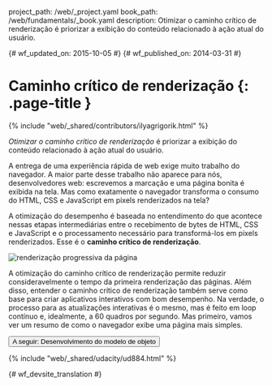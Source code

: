 project_path: /web/_project.yaml
book_path: /web/fundamentals/_book.yaml
description: Otimizar o caminho crítico de renderização é priorizar a exibição do conteúdo relacionado à ação atual do usuário.

{# wf_updated_on: 2015-10-05 #}
{# wf_published_on: 2014-03-31 #}

# Caminho crítico de renderização {: .page-title }

{% include "web/_shared/contributors/ilyagrigorik.html" %}


_Otimizar o caminho crítico de renderização_ é priorizar a exibição do
conteúdo relacionado à ação atual do usuário.

A entrega de uma experiência rápida de web exige muito trabalho do navegador. A maior parte
desse trabalho não aparece para nós, desenvolvedores web: escrevemos a marcação e uma página
bonita é exibida na tela. Mas como exatamente o navegador transforma o
consumo do HTML, CSS e JavaScript em pixels renderizados na tela?

A otimização do desempenho é baseada no entendimento do que acontece nessas
etapas intermediárias entre o recebimento de bytes de HTML, CSS e JavaScript e
o processamento necessário para transformá-los em pixels renderizados. Esse é
o **caminho crítico de renderização**.

<img src="images/progressive-rendering.png"  alt="renderização progressiva da página">

A otimização do caminho crítico de renderização permite reduzir consideravelmente o
tempo da primeira renderização das páginas. Além disso, entender o caminho crítico
de renderização também serve como base para criar aplicativos
interativos com bom desempenho. Na verdade, o processo para as atualizações interativas é o mesmo, mas é feito em loop contínuo e, idealmente, a 60 quadros por segundo. Mas primeiro, vamos ver um resumo de como o navegador exibe uma página mais simples.

<a href="constructing-the-object-model" class="gc-analytics-event"
    data-category="CRP" data-label="Next / Constructing the Object Model">
  <button>A seguir: Desenvolvimento do modelo de objeto</button>
</a>

{% include "web/_shared/udacity/ud884.html" %}


{# wf_devsite_translation #}
